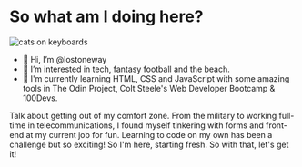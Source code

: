 <h1> So what am I doing here? </h1>

![cats on keyboards](https://media.giphy.com/media/ule4vhcY1xEKQ/giphy.gif)


- 👋 Hi, I’m @lostoneway
- 👀 I’m interested in tech, fantasy football and the beach. 
- 🌱 I'm currently learning HTML, CSS and JavaScript with some amazing tools in The Odin Project, Colt Steele's Web Developer Bootcamp & 100Devs. 

<p> Talk about getting out of my comfort zone. From the military to working full-time in telecommunications, I found myself tinkering with forms and front-end at my  current job for fun. Learning to code on my own has been a challenge but so exciting! So I'm here, starting fresh. So with that, let's get it! </p>


<!---
lostoneway/lostoneway is a ✨ special ✨ repository because its `README.md` (this file) appears on your GitHub profile.
You can click the Preview link to take a look at your changes.
--->
